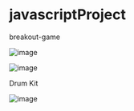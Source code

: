 # javascriptProject
breakout-game

![image](https://user-images.githubusercontent.com/60480896/118188139-a0010b00-b448-11eb-922c-53b1405e5f98.png)

![image](https://user-images.githubusercontent.com/60480896/149289772-9e31ccee-2f9e-4996-ae34-dba64ca3a05e.png)

Drum Kit

![image](https://user-images.githubusercontent.com/60480896/149334478-5a9eee89-9d17-424f-8e3c-8af9e28cb5fa.png)
